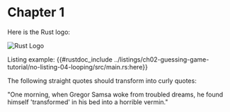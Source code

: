 # Chapter 1

Here is the Rust logo:

![Rust Logo](rust-logo.png)

Listing example:
{{#rustdoc_include ../listings/ch02-guessing-game-tutorial/no-listing-04-looping/src/main.rs:here}}

The following straight quotes should transform into curly quotes:

"One morning, when Gregor Samsa woke from troubled dreams, he found himself 'transformed' in his bed into a horrible vermin."

